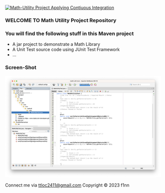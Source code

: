 [![Math-Utility Project Applying Contiuous Integration](https://github.com/Trantienloc2411/math-util-mvn/actions/workflows/mathutil-ci.yml/badge.svg)](https://github.com/Trantienloc2411/math-util-mvn/actions/workflows/mathutil-ci.yml)

### WELCOME TO Math Utility Project Repository
### You will find the following stuff in this Maven project
* A jar project to demonstrate a Math Library
* A Unit Test source code using JUnit Test Framework
* ...
### Screen-Shot
![Preview Source](https://github.com/Trantienloc2411/math-util-mvn/blob/44136faaeb50286d9750a0c1354c5ac12ad2e2aa/Screenshot/sc_MathUtility.png)


Connect me via [ttloc2411@gmail.com](ttloc2411@gmail.com)
Copyright &copy; 2023 f1nn
